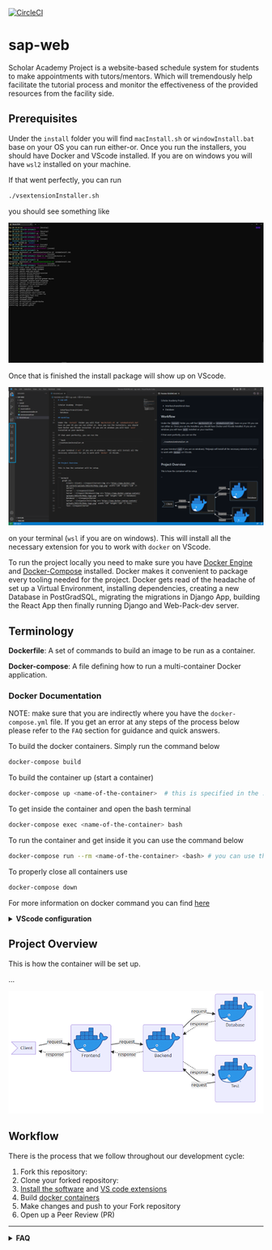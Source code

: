 [![CircleCI](https://circleci.com/gh/Swarmies/sap-web/tree/develop.svg?style=svg)](https://circleci.com/gh/Swarmies/sap-web/tree/develop)

# sap-web

Scholar Academy Project is a website-based schedule system for students to make appointments with tutors/mentors. Which will tremendously help facilitate the tutorial process and monitor the effectiveness of the provided resources from the facility side.

## Prerequisites

Under the `install` folder you will find `macInstall.sh` or `windowInstall.bat` base on your OS you can run either-or. Once you run the installers, you should have Docker and VScode installed. If you are on windows you will have `wsl2` installed on your machine.

If that went perfectly, you can run

```bash
./vsextensionInstaller.sh
```

you should see something like

![Installation in progress](/Doc/img/runvsextinstaller.PNG)

Once that is finished the install package will show up on VScode.

![Vscode extension](/Doc/img/extenstion_installed.PNG)

on your terminal (`wsl` if you are on windows). This will install all the necessary extension for you to work with `docker` on VScode.

To run the project locally you need to make sure you have [Docker Engine](https://docs.docker.com/engine/install/) and [Docker-Compose](https://docs.docker.com/compose/install/) installed. Docker makes it convenient to package every tooling needed for the project. Docker gets read of the headache of set up a Virtual Environment, installing dependencies, creating a new Database in PostGradSQL, migrating the migrations in Django App, building the React App then finally running Django and Web-Pack-dev server.

## Terminology

**Dockerfile**: A set of commands to build an image to be run as a container.

**Docker-compose**: A file defining how to run a multi-container Docker application.

### Docker Documentation

NOTE: make sure that you are indirectly where you have the `docker-compose.yml` file. If you get an error at any steps
of the process below please refer to the `FAQ` section for guidance and quick answers.

To build the docker containers. Simply run the command below

```bash
docker-compose build
```

To build the container up (start a container)

```bash
docker-compose up <name-of-the-container>  # this is specified in the .docker-compose.yml file
```

To get inside the container and open the bash terminal

```bash
docker-compose exec <name-of-the-container> bash
```

To run the container and get inside it you can use the command below

```bash
docker-compose run --rm <name-of-the-container> <bash> # you can use the bash command to open bash terminal 
```

To properly close all containers use

```bash
docker-compose down
```

For more information on docker command you can find [here](/Doc/docker-command-guide.md)

<details>
    <summary> <b> VScode configuration </b> </summary>

### Keybindings and settings

Inside the extension installing a script, there is a copy bash statement that directly copies to the location where VS Code is expecting to get the `settings.json` and `keybindings.json` files

However, the link is commented out because of the path difference in user VS Code depending on ower installation.

Therefore, please refer to them if you need additional tricks. However, I strongly recommend copying the `keybindings.json`` to help you with your development.

### Formatting

Press `ctrl + shift + P` and type `Preferences: Open Workspace Settings`

![preference window](/Doc/img/preferences.png)

Under `Workspace` search for Formatting and check `Format On Save`

Make sure the `prettier` is selected under `Text` inside the `Workspace`

Search for `prettier` under the extension and change the `Tab` Width` to 4 space

### Font Settings

In the workspace, you should set the `Font Family` to `Cascadia Code, Fira Code`

![font view](/Doc/img/FontChange.PNG)

You should be able to see a clear font difference in your editor.

### Todo Tree

By default should have `BUG`, `HACK`, `FIXME`, and `TODO`

</details>

## Project Overview

This is how the container will be set up.

...

![Project container structure](/Doc/img/projectContainersSetup.PNG)

## Workflow

There is the process that we follow throughout our development cycle:

1. Fork this repository:
2. Clone your forked repository:
3. [Install the software](#prerequisites) and [VS code extensions](#formatting)
4. Build [docker containers](/Doc/docker-command-guide.md)
5. Make changes and push to your Fork repository
6. Open up a Peer Review (PR)

---

<details>

<summary> <b> FAQ</b>
</summary>

## General Errors

* If you are getting an error from a node like the one below

![terminal image](/Doc/img/node-error.PNG)

> try running the command below and rebuilding the image.

```bash
rm -rf /usr/local/lib/node_modules/npm 
```

## Docker issues

* Permission error

![permission denied error](/Doc/img/permission_denied.PNG)

> you can run the command in as an admin that should solve it

* Why am I being asked to run the docker command as a root user (i.e sudo )?

> You probably have overlooked this [here](https://docs.docker.com/engine/install/linux-postinstall/)

* ERROR: Couldn't connect to Docker daemon at http+docker://localhost - is it running? link the one below.

![docker daemon](/Doc/img/docker%20daemon.PNG)

> The command below will fix your problem for now.

```bash
    sudo service docker start   # for work with SysVinit
    sudo systemctl start docker # for work with Systemd
```

> You probably have not configured docker to start on boot up here is a [link](https://docs.docker.com/engine/install/linux-postinstall/#configure-docker-to-start-on-boot) on how to do that

## Mac

Make sure you have a [code](https://code.visualstudio.com/docs/setup/mac) command installed in your path.

![walkthrough](https://user-images.githubusercontent.com/32272045/168448980-c8fcf5b3-9fad-4898-b7cc-a22dd256b19f.png)

## Windows

* `code .` is not opening on `wsl`

* ANS: Linking VScode [locally](https://stackoverflow.com/questions/57868950/wsl2-terminal-does-not-recognize-visual-studio-code)

</details>
